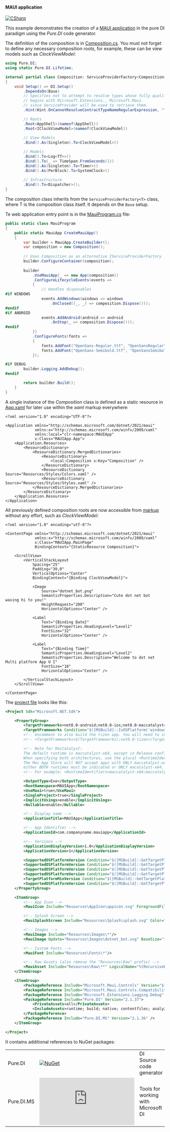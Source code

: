 #### MAUI application

[![CSharp](https://img.shields.io/badge/C%23-code-blue.svg)](/samples/MAUIApp)

This example demonstrates the creation of a [MAUI application](https://learn.microsoft.com/en-us/dotnet/maui/what-is-maui) in the pure DI paradigm using the _Pure.DI_ code generator.

The definition of the composition is in [Composition.cs](/samples/MAUIApp/Composition.cs). You must not forget to define any necessary composition roots, for example, these can be view models such as _ClockViewModel_:

```csharp
using Pure.DI;
using static Pure.DI.Lifetime;

internal partial class Composition: ServiceProviderFactory<Composition>
{
    void Setup() => DI.Setup()
        .DependsOn(Base)
        // Specifies not to attempt to resolve types whose fully qualified name
        // begins with Microsoft.Extensions., Microsoft.Maui.
        // since ServiceProvider will be used to retrieve them.
        .Hint(Hint.OnCannotResolveContractTypeNameRegularExpression, "^Microsoft\\.(Extensions|Maui)\\..+$")

        // Roots
        .Root<AppShell>(nameof(AppShell))
        .Root<IClockViewModel>(nameof(ClockViewModel))
        
        // View Models
        .Bind().As(Singleton).To<ClockViewModel>()

        // Models
        .Bind().To<Log<TT>>()
        .Bind().To(_ => TimeSpan.FromSeconds(1))
        .Bind().As(Singleton).To<Timer>()
        .Bind().As(PerBlock).To<SystemClock>()
    
        // Infrastructure
        .Bind().To<Dispatcher>();
}
```

The composition class inherits from the `ServiceProviderFactory<T>` class, where T is the composition class itself. It depends on the `Base` setup.

Te web application entry point is in the [MauiProgram.cs](/samples/MAUIApp/MauiProgram.cs) file:

```c#
public static class MauiProgram
{
    public static MauiApp CreateMauiApp()
    {
        var builder = MauiApp.CreateBuilder();
        var composition = new Composition();
        
        // Uses Composition as an alternative IServiceProviderFactory
        builder.ConfigureContainer(composition);
        
        builder
            .UseMauiApp(_ => new App(composition))
            .ConfigureLifecycleEvents(events =>
            {
                // Handles disposables
#if WINDOWS
                events.AddWindows(windows => windows
                    .OnClosed((_, _) => composition.Dispose()));
#endif
#if ANDROID
                events.AddAndroid(android => android
                    .OnStop(_ => composition.Dispose()));
#endif
            })
            .ConfigureFonts(fonts =>
            {
                fonts.AddFont("OpenSans-Regular.ttf", "OpenSansRegular");
                fonts.AddFont("OpenSans-Semibold.ttf", "OpenSansSemibold");
            });

#if DEBUG
        builder.Logging.AddDebug();
#endif

        return builder.Build();
    }
}
```

A single instance of the _Composition_ class is defined as a static resource in [App.xaml](/samples/MAUIApp/App.xaml) for later use within the _xaml_ markup everywhere:

```xaml
<?xml version="1.0" encoding="UTF-8"?>

<Application xmlns="http://schemas.microsoft.com/dotnet/2021/maui"
             xmlns:x="http://schemas.microsoft.com/winfx/2009/xaml"
             xmlns:local="clr-namespace:MAUIApp"
             x:Class="MAUIApp.App">
    <Application.Resources>
        <ResourceDictionary>
            <ResourceDictionary.MergedDictionaries>
                <ResourceDictionary>
                    <local:Composition x:Key="Composition" />
                </ResourceDictionary>
                <ResourceDictionary Source="Resources/Styles/Colors.xaml" />
                <ResourceDictionary Source="Resources/Styles/Styles.xaml" />
            </ResourceDictionary.MergedDictionaries>
        </ResourceDictionary>
    </Application.Resources>
</Application>
```

All previously defined composition roots are now accessible from [markup](/samples/MAUIApp/MainWindow.xaml) without any effort, such as _ClockViewModel_:

```xaml
<?xml version="1.0" encoding="utf-8"?>

<ContentPage xmlns="http://schemas.microsoft.com/dotnet/2021/maui"
             xmlns:x="http://schemas.microsoft.com/winfx/2009/xaml"
             x:Class="MAUIApp.MainPage"
             BindingContext="{StaticResource Composition}">

    <ScrollView>
        <VerticalStackLayout
            Spacing="25"
            Padding="30,0"
            VerticalOptions="Center"
            BindingContext="{Binding ClockViewModel}">

            <Image
                Source="dotnet_bot.png"
                SemanticProperties.Description="Cute dot net bot waving hi to you!"
                HeightRequest="200"
                HorizontalOptions="Center" />

            <Label
                Text="{Binding Date}"
                SemanticProperties.HeadingLevel="Level1"
                FontSize="32"
                HorizontalOptions="Center" />

            <Label
                Text="{Binding Time}"
                SemanticProperties.HeadingLevel="Level2"
                SemanticProperties.Description="Welcome to dot net Multi platform App U I"
                FontSize="18"
                HorizontalOptions="Center" />
            
        </VerticalStackLayout>
    </ScrollView>

</ContentPage>
```

The [project file](/samples/MAUIApp/MAUIApp.csproj) looks like this:

```xml
<Project Sdk="Microsoft.NET.Sdk">

    <PropertyGroup>
        <TargetFrameworks>net8.0-android;net8.0-ios;net8.0-maccatalyst</TargetFrameworks>
        <TargetFrameworks Condition="$([MSBuild]::IsOSPlatform('windows'))">$(TargetFrameworks);net8.0-windows10.0.19041.0</TargetFrameworks>
        <!-- Uncomment to also build the tizen app. You will need to install tizen by following this: https://github.com/Samsung/Tizen.NET -->
        <!-- <TargetFrameworks>$(TargetFrameworks);net8.0-tizen</TargetFrameworks> -->

        <!-- Note for MacCatalyst:
        The default runtime is maccatalyst-x64, except in Release config, in which case the default is maccatalyst-x64;maccatalyst-arm64.
        When specifying both architectures, use the plural <RuntimeIdentifiers> instead of the singular <RuntimeIdentifer>.
        The Mac App Store will NOT accept apps with ONLY maccatalyst-arm64 indicated;
        either BOTH runtimes must be indicated or ONLY macatalyst-x64. -->
        <!-- For example: <RuntimeIdentifiers>maccatalyst-x64;maccatalyst-arm64</RuntimeIdentifiers> -->

        <OutputType>Exe</OutputType>
        <RootNamespace>MAUIApp</RootNamespace>
        <UseMaui>true</UseMaui>
        <SingleProject>true</SingleProject>
        <ImplicitUsings>enable</ImplicitUsings>
        <Nullable>enable</Nullable>

        <!-- Display name -->
        <ApplicationTitle>MAUIApp</ApplicationTitle>

        <!-- App Identifier -->
        <ApplicationId>com.companyname.mauiapp</ApplicationId>

        <!-- Versions -->
        <ApplicationDisplayVersion>1.0</ApplicationDisplayVersion>
        <ApplicationVersion>1</ApplicationVersion>

        <SupportedOSPlatformVersion Condition="$([MSBuild]::GetTargetPlatformIdentifier('$(TargetFramework)')) == 'ios'">11.0</SupportedOSPlatformVersion>
        <SupportedOSPlatformVersion Condition="$([MSBuild]::GetTargetPlatformIdentifier('$(TargetFramework)')) == 'maccatalyst'">13.1</SupportedOSPlatformVersion>
        <SupportedOSPlatformVersion Condition="$([MSBuild]::GetTargetPlatformIdentifier('$(TargetFramework)')) == 'android'">21.0</SupportedOSPlatformVersion>
        <SupportedOSPlatformVersion Condition="$([MSBuild]::GetTargetPlatformIdentifier('$(TargetFramework)')) == 'windows'">10.0.17763.0</SupportedOSPlatformVersion>
        <TargetPlatformMinVersion Condition="$([MSBuild]::GetTargetPlatformIdentifier('$(TargetFramework)')) == 'windows'">10.0.17763.0</TargetPlatformMinVersion>
        <SupportedOSPlatformVersion Condition="$([MSBuild]::GetTargetPlatformIdentifier('$(TargetFramework)')) == 'tizen'">6.5</SupportedOSPlatformVersion>
    </PropertyGroup>

    <ItemGroup>
        <!-- App Icon -->
        <MauiIcon Include="Resources\AppIcon\appicon.svg" ForegroundFile="Resources\AppIcon\appiconfg.svg" Color="#512BD4"/>

        <!-- Splash Screen -->
        <MauiSplashScreen Include="Resources\Splash\splash.svg" Color="#512BD4" BaseSize="128,128"/>

        <!-- Images -->
        <MauiImage Include="Resources\Images\*"/>
        <MauiImage Update="Resources\Images\dotnet_bot.svg" BaseSize="168,208"/>

        <!-- Custom Fonts -->
        <MauiFont Include="Resources\Fonts\*"/>

        <!-- Raw Assets (also remove the "Resources\Raw" prefix) -->
        <MauiAsset Include="Resources\Raw\**" LogicalName="%(RecursiveDir)%(Filename)%(Extension)"/>
    </ItemGroup>

    <ItemGroup>
        <PackageReference Include="Microsoft.Maui.Controls" Version="$(MauiVersion)"/>
        <PackageReference Include="Microsoft.Maui.Controls.Compatibility" Version="$(MauiVersion)"/>
        <PackageReference Include="Microsoft.Extensions.Logging.Debug" Version="8.0.0"/>
        <PackageReference Include="Pure.DI" Version="2.1.37">
            <PrivateAssets>all</PrivateAssets>
            <IncludeAssets>runtime; build; native; contentfiles; analyzers; buildtransitive</IncludeAssets>
        </PackageReference>
        <PackageReference Include="Pure.DI.MS" Version="2.1.36" />
    </ItemGroup>

</Project>
```

It contains additional references to NuGet packages:

|            |                                                                                                 |                                     |
|------------|-------------------------------------------------------------------------------------------------|:------------------------------------|
| Pure.DI    | [![NuGet](https://img.shields.io/nuget/v/Pure.DI)](https://www.nuget.org/packages/Pure.DI)       | DI Source code generator            |
| Pure.DI.MS | [![NuGet](https://img.shields.io/nuget/v/Pure.DI.MS)](https://www.nuget.org/packages/Pure.DI.MS) | Tools for working with Microsoft DI |
